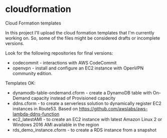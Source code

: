 # cloudformation
Cloud Formation templates

In this project I'll upload the cloud formation templates that I'm currently working on. So, some of the files might be considered drafts or incomplete versions.

Look for the following repositories for final versions:

* codecommit - interactions with AWS CodeCommit
* openvpn - install and configure an EC2 instance with OpenVPN community edition.

Templates OK:

* dynamodb-table-ondemand.cform - create a DynamoDB table with On-Demand capacity instead of Provisioned capacity
* ddns.cform - to create a serverless solution to dynamically register EC2 instances in Route53. Based on https://github.com/awslabs/aws-lambda-ddns-function
* ec2_latestAMI - to create an EC2 instance with latest Amazon Linux 2 or Windows 2016 AMI available in the region
* rds_demo_instance.cform - to create a RDS instance from a snapshot
